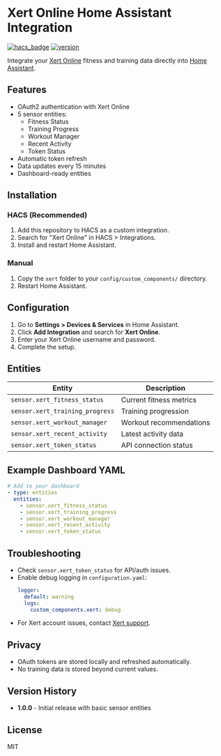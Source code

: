 # Xert Online Home Assistant Integration

[![hacs_badge](https://img.shields.io/badge/HACS-Custom-orange.svg)](https://github.com/custom-components/hacs)
[![version](https://img.shields.io/badge/version-1.0.0-blue.svg)](https://github.com/salihinsaealal/xert-homeassistant)

Integrate your [Xert Online](https://www.xertonline.com/) fitness and training data directly into [Home Assistant](https://www.home-assistant.io/).

## Features
- OAuth2 authentication with Xert Online
- 5 sensor entities:
  - Fitness Status
  - Training Progress
  - Workout Manager
  - Recent Activity
  - Token Status
- Automatic token refresh
- Data updates every 15 minutes
- Dashboard-ready entities

## Installation

### HACS (Recommended)
1. Add this repository to HACS as a custom integration.
2. Search for "Xert Online" in HACS > Integrations.
3. Install and restart Home Assistant.

### Manual
1. Copy the `xert` folder to your `config/custom_components/` directory.
2. Restart Home Assistant.

## Configuration
1. Go to **Settings > Devices & Services** in Home Assistant.
2. Click **Add Integration** and search for **Xert Online**.
3. Enter your Xert Online username and password.
4. Complete the setup.

## Entities
| Entity                        | Description                        |
|-------------------------------|------------------------------------|
| `sensor.xert_fitness_status`  | Current fitness metrics            |
| `sensor.xert_training_progress`| Training progression               |
| `sensor.xert_workout_manager` | Workout recommendations            |
| `sensor.xert_recent_activity` | Latest activity data               |
| `sensor.xert_token_status`    | API connection status              |

## Example Dashboard YAML
```yaml
# Add to your dashboard
- type: entities
  entities:
    - sensor.xert_fitness_status
    - sensor.xert_training_progress
    - sensor.xert_workout_manager
    - sensor.xert_recent_activity
    - sensor.xert_token_status
```

## Troubleshooting
- Check `sensor.xert_token_status` for API/auth issues.
- Enable debug logging in `configuration.yaml`:
  ```yaml
  logger:
    default: warning
    logs:
      custom_components.xert: debug
  ```
- For Xert account issues, contact [Xert support](mailto:support@xertonline.com).

## Privacy
- OAuth tokens are stored locally and refreshed automatically.
- No training data is stored beyond current values.

## Version History
- **1.0.0** - Initial release with basic sensor entities

## License
MIT 